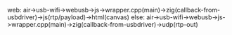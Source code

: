 web: air->usb-wifi->webusb->js->wrapper.cpp(main)->zig(callback-from-usbdriver)->js(rtp/payload)->html(canvas)
else: air->usb-wifi->webusb->js->wrapper.cpp(main)->zig(callback-from-usbdriver)->udp(rtp-out)